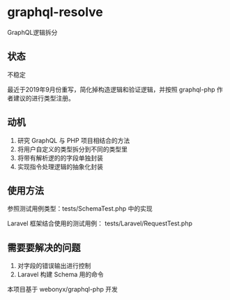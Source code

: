 # graphql-resolve
GraphQL逻辑拆分

## 状态

不稳定

最近于2019年9月份重写，简化掉构造逻辑和验证逻辑，并按照 graphql-php 作者建议的进行类型注册。

## 动机

1. 研究 GraphQL 与 PHP 项目相结合的方法
1. 将用户自定义的类型拆分到不同的类型里
1. 将带有解析逻的的字段单独封装
1. 实现指令处理逻辑的抽象化封装

## 使用方法

参照测试用例类型：tests/SchemaTest.php 中的实现

Laravel 框架结合使用的测试用例： tests/Laravel/RequestTest.php

## 需要要解决的问题

1. 对字段的错误输出进行控制
1. Laravel 构建 Schema 用的命令

本项目基于 webonyx/graphql-php 开发
